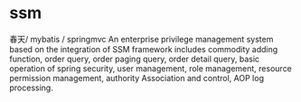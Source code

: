 # ssm
春天/ mybatis / springmvc
An enterprise privilege management system based on the integration of SSM framework includes commodity adding function, order query, order paging query, order detail query, basic operation of spring security, user management, role management, resource permission management, authority Association and control, AOP log processing.

